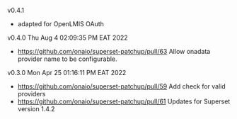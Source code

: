 v0.4.1
- adapted for OpenLMIS OAuth

v0.4.0 Thu Aug  4 02:09:35 PM EAT 2022
-  https://github.com/onaio/superset-patchup/pull/63 Allow onadata provider name to be configurable.

v0.3.0 Mon Apr 25 01:16:11 PM EAT 2022
- https://github.com/onaio/superset-patchup/pull/59 Add check for  valid providers
- https://github.com/onaio/superset-patchup/pull/61 Updates for Superset version 1.4.2
